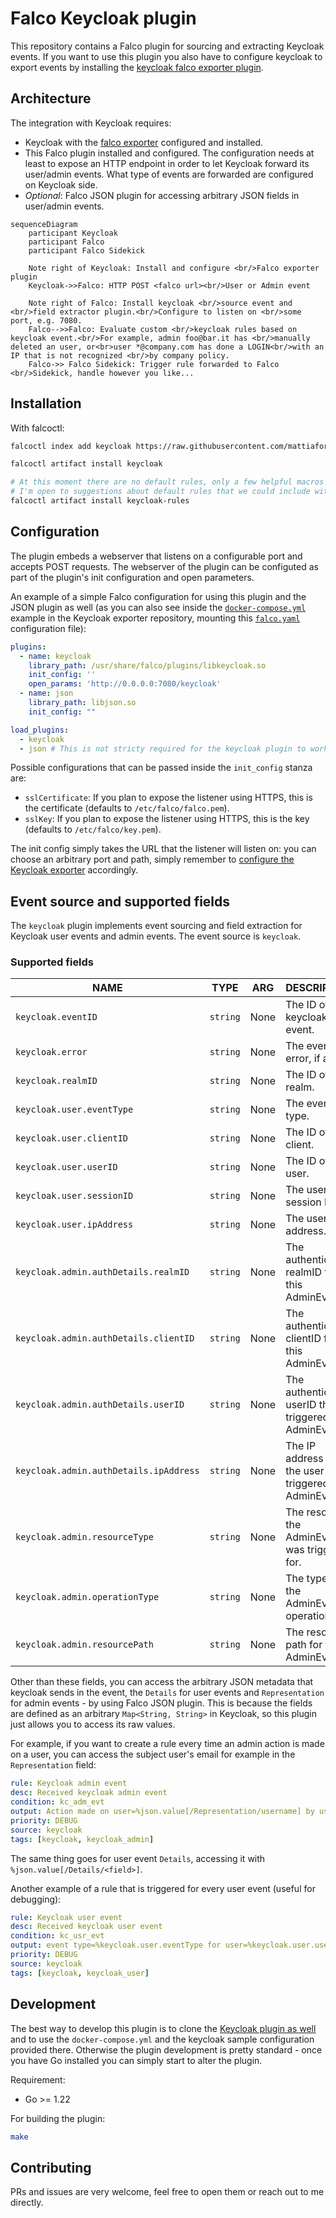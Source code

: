 # Falco Keycloak plugin

This repository contains a Falco plugin for sourcing and extracting Keycloak events. If you want to use this plugin you also have to configure keycloak to export events by installing the [keycloak falco exporter plugin](https://github.com/mattiaforc/keycloak-events-falco-exporter).

## Architecture

The integration with Keycloak requires:

- Keycloak with the [falco exporter](https://github.com/mattiaforc/keycloak-events-falco-exporter) configured and installed.
- This Falco plugin installed and configured. The configuration needs at least to expose an HTTP endpoint in order to let Keycloak forward its user/admin events. What type of events are forwarded are configured on Keycloak side.
- *Optional*: Falco JSON plugin for accessing arbitrary JSON fields in user/admin events.

```mermaid
sequenceDiagram
    participant Keycloak
    participant Falco
    participant Falco Sidekick

    Note right of Keycloak: Install and configure <br/>Falco exporter plugin
    Keycloak->>Falco: HTTP POST <falco url><br/>User or Admin event

    Note right of Falco: Install keycloak <br/>source event and <br/>field extractor plugin.<br/>Configure to listen on <br/>some port, e.g. 7080.
    Falco-->>Falco: Evaluate custom <br/>keycloak rules based on keycloak event.<br/>For example, admin foo@bar.it has <br/>manually deleted an user, or<br>user *@company.com has done a LOGIN<br/>with an IP that is not recognized <br/>by company policy.
    Falco->> Falco Sidekick: Trigger rule forwarded to Falco <br/>Sidekick, handle however you like...
```

## Installation

With falcoctl:

```bash
falcoctl index add keycloak https://raw.githubusercontent.com/mattiaforc/falco-keycloak-plugin/main/index.yaml

falcoctl artifact install keycloak

# At this moment there are no default rules, only a few helpful macros to get started. 
# I'm open to suggestions about default rules that we could include with this plugin, so feel free to submit a PR or open a issue! 
falcoctl artifact install keycloak-rules
```

## Configuration

The plugin embeds a webserver that listens on a configurable port and accepts POST requests. The webserver of the plugin can be configuted as part of the plugin's init configuration and open parameters.

An example of a simple Falco configuration for using this plugin and the JSON plugin as well (as you can also see inside the [`docker-compose.yml`](https://github.com/mattiaforc/keycloak-events-falco-exporter/blob/main/docker-compose.yaml) example in the Keycloak exporter repository, mounting this [`falco.yaml`](https://github.com/mattiaforc/keycloak-events-falco-exporter/blob/main/hack/falco.yaml) configuration file):

```yaml
plugins:
  - name: keycloak
    library_path: /usr/share/falco/plugins/libkeycloak.so
    init_config: ''
    open_params: 'http://0.0.0.0:7080/keycloak'
  - name: json
    library_path: libjson.so
    init_config: ""

load_plugins:
  - keycloak
  - json # This is not stricty required for the keycloak plugin to work
```

Possible configurations that can be passed inside the `init_config` stanza are:

- `sslCertificate`: If you plan to expose the listener using HTTPS, this is the certificate (defaults to `/etc/falco/falco.pem`).
- `sslKey`: If you plan to expose the listener using HTTPS, this is the key (defaults to `/etc/falco/key.pem`).

The init config simply takes the URL that the listener will listen on: you can choose an arbitrary port and path, simply remember to [configure the Keycloak exporter](https://github.com/mattiaforc/keycloak-events-falco-exporter?tab=readme-ov-file#configuration) accordingly.

## Event source and supported fields

The `keycloak` plugin implements event sourcing and field extraction for Keycloak user events and admin events. The event source is `keycloak`.

### Supported fields

NAME | TYPE | ARG | DESCRIPTION
-|-|-|-
`keycloak.eventID` | `string` | None | The ID of the keycloak event.
`keycloak.error` | `string` | None | The event error, if any.
`keycloak.realmID` | `string` | None | The ID of the realm.
`keycloak.user.eventType` | `string` | None | The event type.
`keycloak.user.clientID` | `string` | None | The ID of the client.
`keycloak.user.userID` | `string` | None | The ID of the user.
`keycloak.user.sessionID` | `string` | None | The user session ID.
`keycloak.user.ipAddress` | `string` | None | The user IP address.
`keycloak.admin.authDetails.realmID` | `string` | None | The authentication realmID for this AdminEvent.
`keycloak.admin.authDetails.clientID` | `string` | None | The authentication clientID for this AdminEvent.
`keycloak.admin.authDetails.userID` | `string` | None | The authenticated userID that triggered this AdminEvent.
`keycloak.admin.authDetails.ipAddress` | `string` | None | The IP address of the user that triggered this AdminEvent.
`keycloak.admin.resourceType` | `string` | None | The resource the AdminEvent was triggered for.
`keycloak.admin.operationType` | `string` | None | The type of the AdminEvent operation.
`keycloak.admin.resourcePath` | `string` | None | The resource path for the AdminEvent.

Other than these fields, you can access the arbitrary JSON metadata that keycloak sends in the event, the `Details` for user events and `Representation` for admin events - by using Falco JSON plugin. This is because the fields are defined as an arbitrary `Map<String, String>` in Keycloak, so this plugin just allows you to access its raw values.

For example, if you want to create a rule every time an admin action is made on a user, you can access the subject user's email for example in the `Representation` field:

```yaml
rule: Keycloak admin event
desc: Received keycloak admin event
condition: kc_adm_evt
output: Action made on user=%json.value[/Representation/username] by user %keycloak.admin.authDetails.userID with IP=%keycloak.admin.authDetails.ipAddress
priority: DEBUG
source: keycloak
tags: [keycloak, keycloak_admin]
```

The same thing goes for user event `Details`, accessing it with `%json.value[/Details/<field>]`.

Another example of a rule that is triggered for every user event (useful for debugging):

```yaml
rule: Keycloak user event
desc: Received keycloak user event
condition: kc_usr_evt
output: event type=%keycloak.user.eventType for user=%keycloak.user.userID on realm=%keycloak.realmID and client=%keycloak.user.clientID with IP=%keycloak.user.ipAddress
priority: DEBUG
source: keycloak
tags: [keycloak, keycloak_user]
```

## Development

The best way to develop this plugin is to clone the [Keycloak plugin as well](https://github.com/mattiaforc/keycloak-events-falco-exporter) and to use the `docker-compose.yml` and the keycloak sample configuration provided there. Otherwise the plugin development is pretty standard - once you have Go installed you can simply start to alter the plugin.

Requirement:

- Go >= 1.22

For building the plugin:

```bash
make
```

## Contributing

PRs and issues are very welcome, feel free to open them or reach out to me directly.

